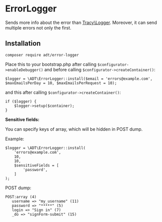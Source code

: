 ErrorLogger
===========

Sends more info about the error than [Tracy\Logger](https://github.com/nette/tracy). Moreover, it can send multiple errors not only the first.

Installation
------------

````
composer require adt/error-logger
````

Place this to your bootstrap.php after calling `$configurator->enableDebugger()` and before calling `$configurator->createContainer()`:
````
$logger = \ADT\ErrorLogger::install($email = 'errors@example.com', $maxEmailsPerDay = 10, $maxEmailsPerRequest = 10);
````
and this after calling `$configurator->createContainer()`:
```
if ($logger) {
	$logger->setup($container);
}
```

**Sensitive fields:**

You can specify keys of array, which will be hidden in POST dump.

Example:

````
$logger = \ADT\ErrorLogger::install(
	'errors@example.com',
	10,
	10,
	$sensitiveFields = [
		'password',
	]
);
````

POST dump:

```
POST:array (4)
   username => "my_username" (11)
   password => "*****" (5)
   login => "Sign in" (7)
   _do => "signForm-submit" (15)
```

